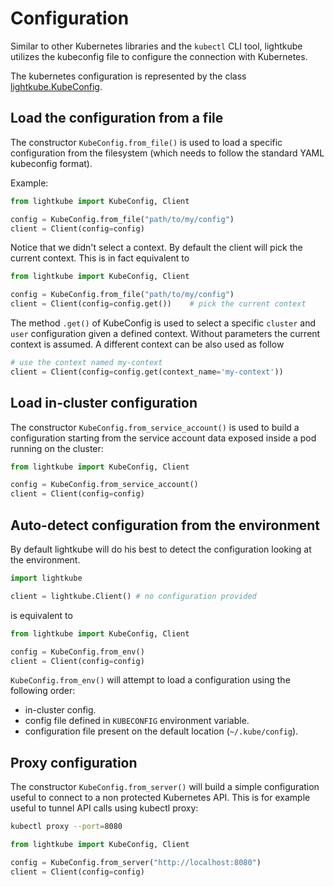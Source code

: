 # Configuration

Similar to other Kubernetes libraries and the `kubectl` CLI tool,
lightkube utilizes the kubeconfig file to configure the connection
with Kubernetes. 

The kubernetes configuration is represented by the class [lightkube.KubeConfig](client.md#kubeconfig).

## Load the configuration from a file

The constructor `KubeConfig.from_file()` is used to load a specific configuration from the filesystem (which needs to follow
the standard YAML kubeconfig format).

Example:

```python
from lightkube import KubeConfig, Client

config = KubeConfig.from_file("path/to/my/config")
client = Client(config=config)
```

Notice that we didn't select a context. By default the client will pick the current context. This is in fact equivalent to

```python
from lightkube import KubeConfig, Client

config = KubeConfig.from_file("path/to/my/config")
client = Client(config=config.get())    # pick the current context
```

The method `.get()` of KubeConfig is used to select a specific `cluster` and `user` configuration given a defined context.
Without parameters the current context is assumed. A different context can be also used as follow

```python
# use the context named my-context
client = Client(config=config.get(context_name='my-context'))  
```

## Load in-cluster configuration

The constructor `KubeConfig.from_service_account()` is used to build a configuration starting from the service account
data exposed inside a pod running on the cluster:

```python
from lightkube import KubeConfig, Client

config = KubeConfig.from_service_account()
client = Client(config=config)
```

## Auto-detect configuration from the environment

By default lightkube will do his best to detect the configuration looking
at the environment.

```python
import lightkube

client = lightkube.Client() # no configuration provided
```

is equivalent to

```python
from lightkube import KubeConfig, Client

config = KubeConfig.from_env()
client = Client(config=config)
```

`KubeConfig.from_env()` will attempt to load a configuration using the following order:

* in-cluster config.
* config file defined in `KUBECONFIG` environment variable.
* configuration file present on the default location (`~/.kube/config`).

## Proxy configuration

The constructor `KubeConfig.from_server()` will build a simple configuration useful to connect to a non protected
Kubernetes API. This is for example useful to tunnel API calls using kubectl proxy:

```bash
kubectl proxy --port=8080
```

```python
from lightkube import KubeConfig, Client

config = KubeConfig.from_server("http://localhost:8080")
client = Client(config=config)
```
